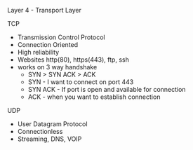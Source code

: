 Layer 4 - Transport Layer

TCP
- Transmission Control Protocol
- Connection Oriented 
- High reliability
- Websites http(80), https(443), ftp, ssh
- works on 3 way handshake
	- SYN > SYN ACK > ACK
	- SYN - I want to connect on port 443
	- SYN ACK - If port is open and available for connection
	- ACK - when you want to establish connection

UDP
- User Datagram Protocol
- Connectionless 
- Streaming, DNS, VOIP




